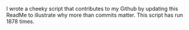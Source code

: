 I wrote a cheeky script that contributes to my Github by updating this ReadMe to illustrate why more than commits matter. This script has run 1878 times.